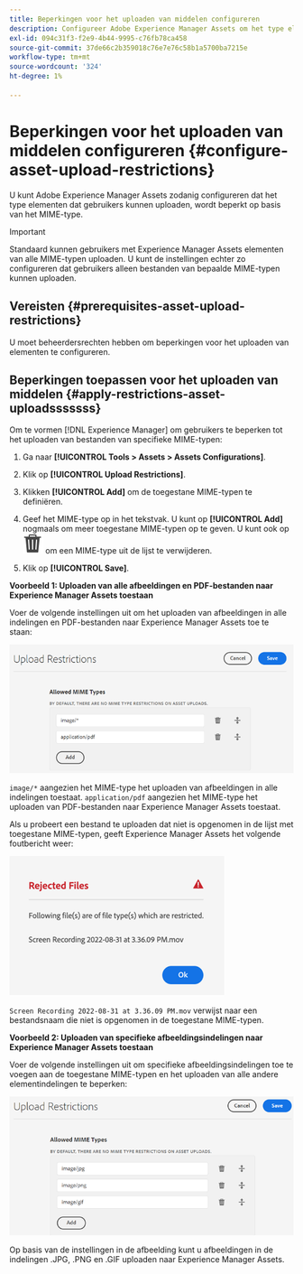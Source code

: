 ```yaml
---
title: Beperkingen voor het uploaden van middelen configureren
description: Configureer Adobe Experience Manager Assets om het type elementen te beperken dat gebruikers kunnen uploaden op basis van het MIME-type. Zo voorkomt u ongewenste uploads in de gewenste indeling en schadelijke bestanden.
exl-id: 094c31f3-f2e9-4b44-9995-c76fb78ca458
source-git-commit: 37de66c2b359018c76e7e76c58b1a5700ba7215e
workflow-type: tm+mt
source-wordcount: '324'
ht-degree: 1%

---
```


# Beperkingen voor het uploaden van middelen configureren {#configure-asset-upload-restrictions}

U kunt Adobe Experience Manager Assets zodanig configureren dat het type elementen dat gebruikers kunnen uploaden, wordt beperkt op basis van het MIME-type.

>[!IMPORTANT]
>
>Standaard kunnen gebruikers met Experience Manager Assets elementen van alle MIME-typen uploaden. U kunt de instellingen echter zo configureren dat gebruikers alleen bestanden van bepaalde MIME-typen kunnen uploaden.

## Vereisten {#prerequisites-asset-upload-restrictions}

U moet beheerdersrechten hebben om beperkingen voor het uploaden van elementen te configureren.

## Beperkingen toepassen voor het uploaden van middelen {#apply-restrictions-asset-uploadsssssss}

Om te vormen [!DNL Experience Manager] om gebruikers te beperken tot het uploaden van bestanden van specifieke MIME-typen:

1. Ga naar **[!UICONTROL Tools > Assets > Assets Configurations]**.

1. Klik op **[!UICONTROL Upload Restrictions]**.

1. Klikken **[!UICONTROL Add]** om de toegestane MIME-typen te definiëren.

1. Geef het MIME-type op in het tekstvak. U kunt op **[!UICONTROL Add]** nogmaals om meer toegestane MIME-typen op te geven. U kunt ook op ![verwijderpictogram](assets/delete-icon.svg) om een MIME-type uit de lijst te verwijderen.

1. Klik op **[!UICONTROL Save]**.

**Voorbeeld 1: Uploaden van alle afbeeldingen en PDF-bestanden naar Experience Manager Assets toestaan**

Voer de volgende instellingen uit om het uploaden van afbeeldingen in alle indelingen en PDF-bestanden naar Experience Manager Assets toe te staan:

![Beperkingen voor het uploaden van middelen](assets/asset-upload-restrictions.png)

`image/*` aangezien het MIME-type het uploaden van afbeeldingen in alle indelingen toestaat. `application/pdf` aangezien het MIME-type het uploaden van PDF-bestanden naar Experience Manager Assets toestaat.

Als u probeert een bestand te uploaden dat niet is opgenomen in de lijst met toegestane MIME-typen, geeft Experience Manager Assets het volgende foutbericht weer:

![Beperkte bestanden](assets/asset-upload-restricted-files.png)

`Screen Recording 2022-08-31 at 3.36.09 PM.mov` verwijst naar een bestandsnaam die niet is opgenomen in de toegestane MIME-typen.

**Voorbeeld 2: Uploaden van specifieke afbeeldingsindelingen naar Experience Manager Assets toestaan**

Voer de volgende instellingen uit om specifieke afbeeldingsindelingen toe te voegen aan de toegestane MIME-typen en het uploaden van alle andere elementindelingen te beperken:

![Beperkingen op activa](assets/asset-restrictions.png)

Op basis van de instellingen in de afbeelding kunt u afbeeldingen in de indelingen .JPG, .PNG en .GIF uploaden naar Experience Manager Assets.
